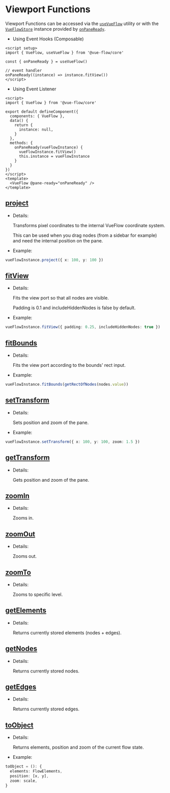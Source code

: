 # Viewport Functions

Viewport Functions can be accessed via the [`useVueFlow`](/guide/composables#usevueflow)
utility or with the [`VueFlowStore`](/typedocs/types/VueFlowStore)
instance provided by [`onPaneReady`](/typedocs/interfaces/FlowEvents#paneready).

- Using Event Hooks (Composable)

```vue
<script setup>
import { VueFlow, useVueFlow } from '@vue-flow/core'

const { onPaneReady } = useVueFlow()

// event handler
onPaneReady((instance) => instance.fitView())
</script>
```

- Using Event Listener 

```vue
<script>
import { VueFlow } from '@vue-flow/core'

export default defineComponent({
  components: { VueFlow },
  data() {
    return {
      instance: null,
    }
  },
  methods: {
    onPaneReady(vueFlowInstance) {
      vueFlowInstance.fitView()
      this.instance = vueFlowInstance
    }
  }
})
</script>
<template>
  <VueFlow @pane-ready="onPaneReady" />
</template>
```

## [project](/typedocs/types/Project)

- Details:

  Transforms pixel coordinates to the internal VueFlow coordinate system.

  This can be used when you drag nodes (from a sidebar for example) and need the internal position on the pane.

- Example:

```ts
vueFlowInstance.project({ x: 100, y: 100 })
```

## [fitView](/typedocs/types/FitView)

- Details:

  Fits the view port so that all nodes are visible.

  Padding is 0.1 and includeHiddenNodes is false by default.

- Example:

```ts
vueFlowInstance.fitView({ padding: 0.25, includeHiddenNodes: true })
```

## [fitBounds](/typedocs/types/FitBounds)

- Details:

  Fits the view port according to the bounds' rect input.

- Example:

```ts
vueFlowInstance.fitBounds(getRectOfNodes(nodes.value))
```

## [setTransform](/typedocs/types/SetTransform)

- Details:

  Sets position and zoom of the pane.

- Example:

```ts
vueFlowInstance.setTransform({ x: 100, y: 100, zoom: 1.5 })
```

## [getTransform](/typedocs/types/GetTransform)

- Details:

  Gets position and zoom of the pane.

## [zoomIn](/typedocs/types/ZoomInOut)

- Details:

  Zooms in.

## [zoomOut](/typedocs/types/ZoomInOut)

- Details:

  Zooms out.

## [zoomTo](/typedocs/types/ZoomTo)

- Details:

  Zooms to specific level.

## [getElements](/typedocs/interfaces/Getters#getelements)

- Details:

  Returns currently stored elements (nodes + edges).

## [getNodes](/typedocs/interfaces/Getters#getnodes)

- Details:

  Returns currently stored nodes.

## [getEdges](/typedocs/interfaces/Getters#getedges)

- Details:

  Returns currently stored edges.

## [toObject](/typedocs/interfaces/Actions#toobject)

- Details:

  Returns elements, position and zoom of the current flow state.

- Example:

```ts
toObject = (): {
  elements: FlowElements,
  position: [x, y],
  zoom: scale,
}
```
